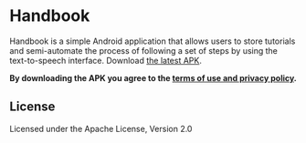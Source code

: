 # Handbook

Handbook is a simple Android application that allows users to store tutorials and semi-automate the process of
following a set of steps by using the text-to-speech interface. Download [the latest APK](
    https://github.com/msindwan/handbook/releases).

**By downloading the APK you agree to the [terms of use and privacy policy](
    https://github.com/msindwan/handbook/wiki/Terms-of-Use-and-Privacy-Policy).**

## License

Licensed under the Apache License, Version 2.0
